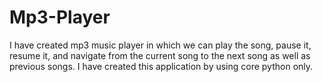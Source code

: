 # Mp3-Player
I have created mp3 music player in which we can play the song, pause it, resume it, and navigate from the current song to the next song as well as previous songs. I have created this application by using core python only. 
